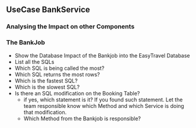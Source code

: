 ## UseCase BankService

### Analysing the Impact on other Components

### The BankJob
- Show the Database Impact of the Bankjob into the EasyTravel Database
- List all the SQLs
- Which SQL is being called the most?
- Which SQL returns the most rows?
- Which is the fastest SQL?
- Which is the slowest SQL?
- Is there an SQL modification on the Booking Table? 
  - if yes, which statement is it? If you found such statement. Let the team responsible know which Method and which Service is doing that modification.
  - Which Method from the Bankjob is responsible?

